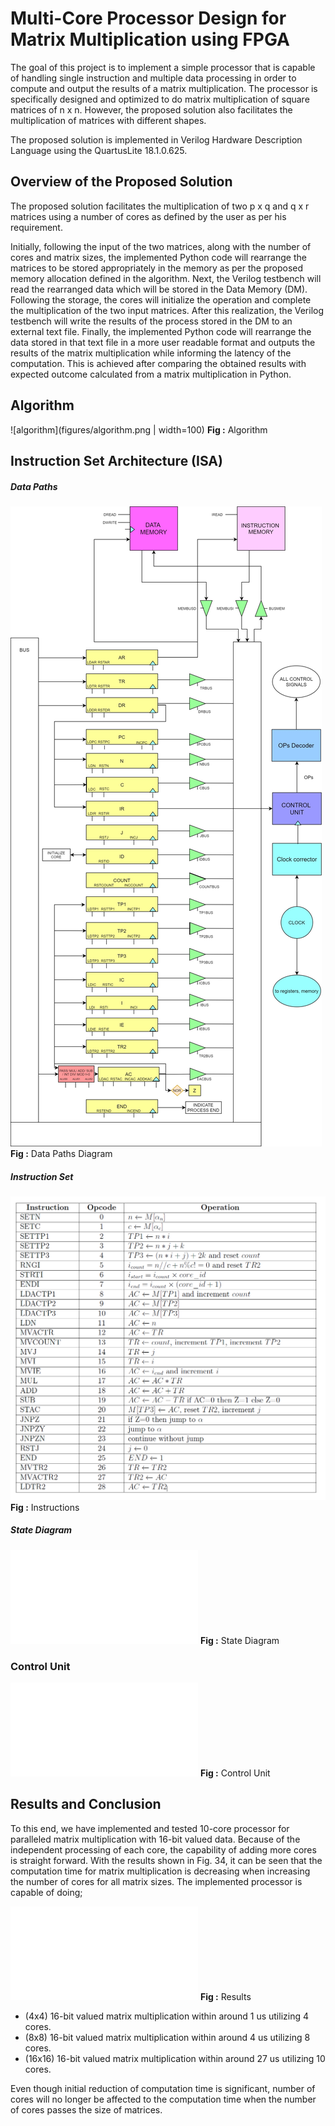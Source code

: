 # Multi-Core Processor Design for Matrix Multiplication using FPGA

The goal of this project is to implement a simple processor that is capable of handling single
instruction and multiple data processing in order to compute and output the results of a matrix
multiplication. The processor is specifically designed and optimized to do matrix multiplication
of square matrices of n x n. However, the proposed solution also facilitates the multiplication
of matrices with different shapes.

The proposed solution is implemented in Verilog Hardware Description Language using the QuartusLite 18.1.0.625.

## Overview of the Proposed Solution

The proposed solution facilitates the multiplication of two p x q and q x r matrices using a
number of cores as defined by the user as per his requirement.

Initially, following the input of the two matrices, along with the number of cores and matrix
sizes, the implemented Python code will rearrange the matrices to be stored appropriately
in the memory as per the proposed memory allocation defined in the algorithm. Next, the
Verilog testbench will read the rearranged data which will be stored in the Data Memory (DM).
Following the storage, the cores will initialize the operation and complete the multiplication of
the two input matrices. After this realization, the Verilog testbench will write the results of
the process stored in the DM to an external text file. Finally, the implemented Python code
will rearrange the data stored in that text file in a more user readable format and outputs the
results of the matrix multiplication while informing the latency of the computation. This is
achieved after comparing the obtained results with expected outcome calculated from a matrix
multiplication in Python.

## Algorithm
![algorithm](figures/algorithm.png | width=100)
**Fig :** Algorithm

## Instruction Set Architecture (ISA)

##### Data Paths
![datapaths](figures/datapaths.png)
**Fig :** Data Paths Diagram

##### Instruction Set
![instructions](figures/instructions.png)
**Fig :** Instructions

##### State Diagram
![state](figures/state.pdf)
**Fig :** State Diagram

### Control Unit
![controlunit](figures/controlunit.pdf)
**Fig :** Control Unit

## Results and Conclusion
To this end, we have implemented and tested 10-core processor for paralleled matrix multiplication
with 16-bit valued data. Because of the independent processing of each core, the capability of adding more cores is straight forward. With the results shown in Fig. 34, it can be seen that the computation time for matrix multiplication is decreasing when increasing the number of cores for all matrix sizes. The implemented processor is capable of doing;

![results](figures/results.pdf)
**Fig :** Results

* (4x4) 16-bit valued matrix multiplication within around 1 us utilizing 4 cores.
* (8x8) 16-bit valued matrix multiplication within around 4 us utilizing 8 cores.
* (16x16) 16-bit valued matrix multiplication within around 27 us utilizing 10 cores.

Even though initial reduction of computation time is significant, number of cores will no
longer be affected to the computation time when the number of cores passes the size of matrices.







